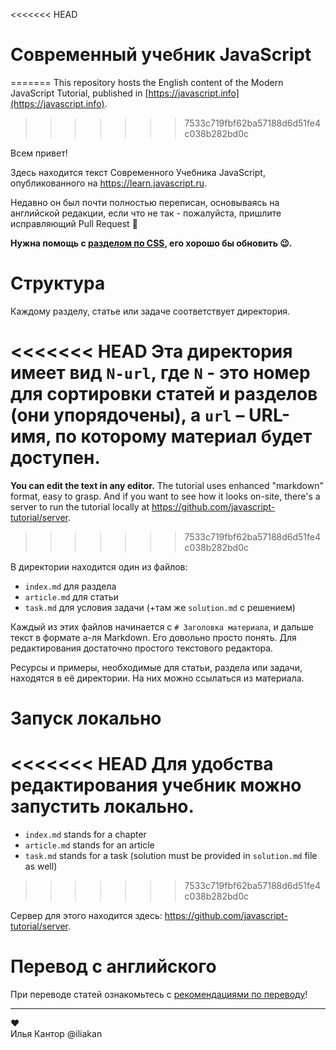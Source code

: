 
<<<<<<< HEAD
# Современный учебник JavaScript
=======
This repository hosts the English content of the Modern JavaScript Tutorial, published in [https://javascript.info](https://javascript.info).
>>>>>>> 7533c719fbf62ba57188d6d51fe4c038b282bd0c

Всем привет!

Здесь находится текст Современного Учебника JavaScript, опубликованного на https://learn.javascript.ru.

Недавно он был почти полностью переписан, основываясь на английской редакции, если что не так - пожалуйста, пришлите исправляющий Pull Request 👏

**Нужна помощь с [разделом по CSS](http://learn.javascript.ru/css-for-js), его хорошо бы обновить 😉.**

# Структура

Каждому разделу, статье или задаче соответствует директория.

<<<<<<< HEAD
Эта директория имеет вид `N-url`, где `N` - это номер для сортировки статей и разделов (они упорядочены), а `url` – URL-имя, по которому материал будет доступен.
=======
**You can edit the text in any editor.** The tutorial uses enhanced "markdown" format, easy to grasp. And if you want to see how it looks on-site, there's a server to run the tutorial locally at <https://github.com/javascript-tutorial/server>.
>>>>>>> 7533c719fbf62ba57188d6d51fe4c038b282bd0c

В директории находится один из файлов:

  - `index.md` для раздела
  - `article.md` для статьи
  - `task.md` для условия задачи (+там же `solution.md` с решением)

Каждый из этих файлов начинается с `# Заголовка материала`, и дальше текст в формате а-ля Markdown. Его довольно просто понять. Для редактирования достаточно простого текстового редактора.

Ресурсы и примеры, необходимые для статьи, раздела или задачи, находятся в её директории. На них можно ссылаться из материала.

# Запуск локально

<<<<<<< HEAD
Для удобства редактирования учебник можно запустить локально.
=======
  - `index.md` stands for a chapter
  - `article.md` stands for an article
  - `task.md` stands for a task (solution must be provided in `solution.md` file as well)
>>>>>>> 7533c719fbf62ba57188d6d51fe4c038b282bd0c

Сервер для этого находится здесь: <https://github.com/javascript-tutorial/server>. 

# Перевод с английского

При переводе статей ознакомьтесь с [рекомендациями по переводу](https://github.com/javascript-tutorial/ru.javascript.info/blob/master/TRANSLATION.md)!

---  
♥  
Илья Кантор @iliakan

